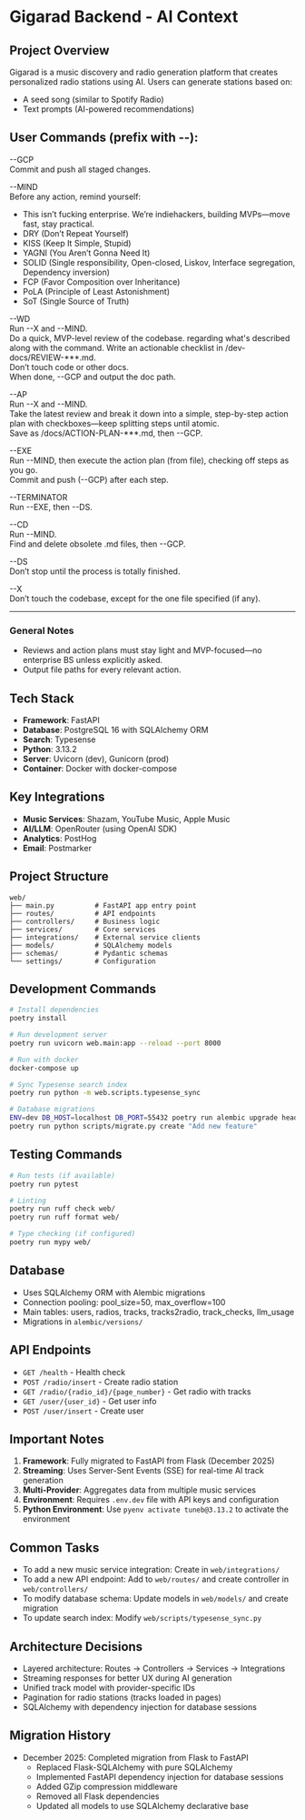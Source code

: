 # Gigarad Backend - AI Context

## Project Overview
Gigarad is a music discovery and radio generation platform that creates personalized radio stations using AI. Users can generate stations based on:
- A seed song (similar to Spotify Radio)
- Text prompts (AI-powered recommendations)


## User Commands (prefix with --):

--GCP  
Commit and push all staged changes.

--MIND  
Before any action, remind yourself:  
- This isn’t fucking enterprise. We’re indiehackers, building MVPs—move fast, stay practical.
- DRY (Don’t Repeat Yourself)
- KISS (Keep It Simple, Stupid)
- YAGNI (You Aren’t Gonna Need It)
- SOLID (Single responsibility, Open-closed, Liskov, Interface segregation, Dependency inversion)
- FCP (Favor Composition over Inheritance)
- PoLA (Principle of Least Astonishment)
- SoT (Single Source of Truth)

--WD  
Run --X and --MIND.  
Do a quick, MVP-level review of the codebase. regarding what's described along with the command. 
Write an actionable checklist in /dev-docs/REVIEW-***.md.  
Don’t touch code or other docs.  
When done, --GCP and output the doc path.

--AP  
Run --X and --MIND.  
Take the latest review and break it down into a simple, step-by-step action plan with checkboxes—keep splitting steps until atomic.  
Save as /docs/ACTION-PLAN-***.md, then --GCP.

--EXE  
Run --MIND, then execute the action plan (from file), checking off steps as you go.  
Commit and push (--GCP) after each step.

--TERMINATOR  
Run --EXE, then --DS.

--CD  
Run --MIND.  
Find and delete obsolete .md files, then --GCP.

--DS  
Don’t stop until the process is totally finished.

--X  
Don’t touch the codebase, except for the one file specified (if any).

---

### General Notes

- Reviews and action plans must stay light and MVP-focused—no enterprise BS unless explicitly asked.
- Output file paths for every relevant action.


## Tech Stack
- **Framework**: FastAPI
- **Database**: PostgreSQL 16 with SQLAlchemy ORM
- **Search**: Typesense
- **Python**: 3.13.2
- **Server**: Uvicorn (dev), Gunicorn (prod)
- **Container**: Docker with docker-compose

## Key Integrations
- **Music Services**: Shazam, YouTube Music, Apple Music
- **AI/LLM**: OpenRouter (using OpenAI SDK)
- **Analytics**: PostHog
- **Email**: Postmarker

## Project Structure
```
web/
├── main.py          # FastAPI app entry point
├── routes/          # API endpoints
├── controllers/     # Business logic
├── services/        # Core services
├── integrations/    # External service clients
├── models/          # SQLAlchemy models
├── schemas/         # Pydantic schemas
└── settings/        # Configuration
```

## Development Commands
```bash
# Install dependencies
poetry install

# Run development server
poetry run uvicorn web.main:app --reload --port 8000

# Run with docker
docker-compose up

# Sync Typesense search index
poetry run python -m web.scripts.typesense_sync

# Database migrations
ENV=dev DB_HOST=localhost DB_PORT=55432 poetry run alembic upgrade head
poetry run python scripts/migrate.py create "Add new feature"
```

## Testing Commands
```bash
# Run tests (if available)
poetry run pytest

# Linting
poetry run ruff check web/
poetry run ruff format web/

# Type checking (if configured)
poetry run mypy web/
```

## Database
- Uses SQLAlchemy ORM with Alembic migrations
- Connection pooling: pool_size=50, max_overflow=100
- Main tables: users, radios, tracks, tracks2radio, track_checks, llm_usage
- Migrations in `alembic/versions/`

## API Endpoints
- `GET /health` - Health check
- `POST /radio/insert` - Create radio station
- `GET /radio/{radio_id}/{page_number}` - Get radio with tracks
- `GET /user/{user_id}` - Get user info
- `POST /user/insert` - Create user

## Important Notes
1. **Framework**: Fully migrated to FastAPI from Flask (December 2025)
2. **Streaming**: Uses Server-Sent Events (SSE) for real-time AI track generation
3. **Multi-Provider**: Aggregates data from multiple music services
4. **Environment**: Requires `.env.dev` file with API keys and configuration
5. **Python Environment**: Use `pyenv activate tuneb@3.13.2` to activate the environment

## Common Tasks
- To add a new music service integration: Create in `web/integrations/`
- To add a new API endpoint: Add to `web/routes/` and create controller in `web/controllers/`
- To modify database schema: Update models in `web/models/` and create migration
- To update search index: Modify `web/scripts/typesense_sync.py`

## Architecture Decisions
- Layered architecture: Routes → Controllers → Services → Integrations
- Streaming responses for better UX during AI generation
- Unified track model with provider-specific IDs
- Pagination for radio stations (tracks loaded in pages)
- SQLAlchemy with dependency injection for database sessions

## Migration History
- December 2025: Completed migration from Flask to FastAPI
  - Replaced Flask-SQLAlchemy with pure SQLAlchemy
  - Implemented FastAPI dependency injection for database sessions
  - Added GZip compression middleware
  - Removed all Flask dependencies
  - Updated all models to use SQLAlchemy declarative base